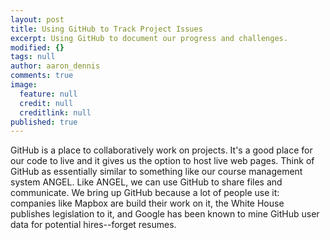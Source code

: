```yaml
---
layout: post
title: Using GitHub to Track Project Issues
excerpt: Using GitHub to document our progress and challenges.
modified: {}
tags: null
author: aaron_dennis
comments: true
image: 
  feature: null
  credit: null
  creditlink: null
published: true
---
```


GitHub is a place to collaboratively work on projects. It's a good place for our code to live and it gives us the option to host live web pages. Think of GitHub as essentially similar to something like our course management system ANGEL. Like ANGEL, we can use GitHub to share files and communicate. We bring up GitHub because a lot of people use it: companies like Mapbox are build their work on it, the White House publishes legislation to it, and Google has been known to mine GitHub user data for potential hires--forget resumes.